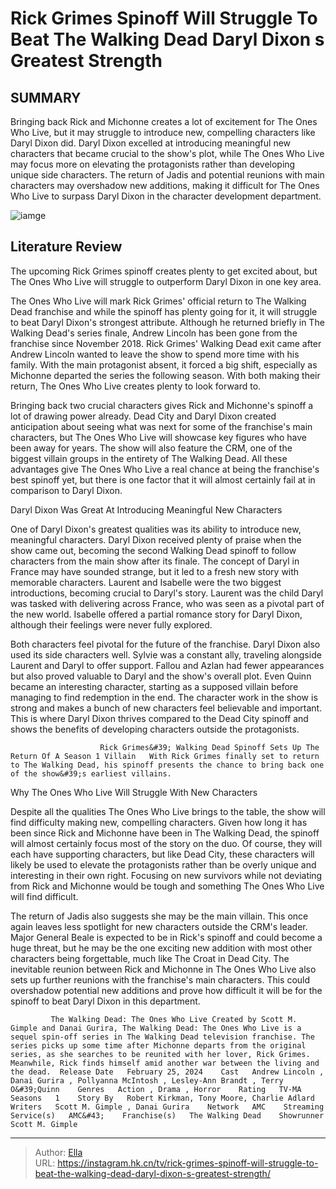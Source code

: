 # Rick Grimes  Spinoff Will Struggle To Beat The Walking Dead Daryl Dixon s Greatest Strength


## SUMMARY 



  Bringing back Rick and Michonne creates a lot of excitement for The Ones Who Live, but it may struggle to introduce new, compelling characters like Daryl Dixon did.   Daryl Dixon excelled at introducing meaningful new characters that became crucial to the show&#39;s plot, while The Ones Who Live may focus more on elevating the protagonists rather than developing unique side characters.   The return of Jadis and potential reunions with main characters may overshadow new additions, making it difficult for The Ones Who Live to surpass Daryl Dixon in the character development department.  

![iamge](https://static1.srcdn.com/wordpress/wp-content/uploads/2024/01/daryl-dixon-rick-grimes-the-walking-dead.jpg)

## Literature Review
The upcoming Rick Grimes spinoff creates plenty to get excited about, but The Ones Who Live will struggle to outperform Daryl Dixon in one key area.




The Ones Who Live will mark Rick Grimes&#39; official return to The Walking Dead franchise and while the spinoff has plenty going for it, it will struggle to beat Daryl Dixon&#39;s strongest attribute. Although he returned briefly in The Walking Dead&#39;s series finale, Andrew Lincoln has been gone from the franchise since November 2018. Rick Grimes&#39; Walking Dead exit came after Andrew Lincoln wanted to leave the show to spend more time with his family. With the main protagonist absent, it forced a big shift, especially as Michonne departed the series the following season. With both making their return, The Ones Who Live creates plenty to look forward to.




Bringing back two crucial characters gives Rick and Michonne&#39;s spinoff a lot of drawing power already. Dead City and Daryl Dixon created anticipation about seeing what was next for some of the franchise&#39;s main characters, but The Ones Who Live will showcase key figures who have been away for years. The show will also feature the CRM, one of the biggest villain groups in the entirety of The Walking Dead. All these advantages give The Ones Who Live a real chance at being the franchise&#39;s best spinoff yet, but there is one factor that it will almost certainly fail at in comparison to Daryl Dixon.


 Daryl Dixon Was Great At Introducing Meaningful New Characters 
          

One of Daryl Dixon&#39;s greatest qualities was its ability to introduce new, meaningful characters. Daryl Dixon received plenty of praise when the show came out, becoming the second Walking Dead spinoff to follow characters from the main show after its finale. The concept of Daryl in France may have sounded strange, but it led to a fresh new story with memorable characters. Laurent and Isabelle were the two biggest introductions, becoming crucial to Daryl&#39;s story. Laurent was the child Daryl was tasked with delivering across France, who was seen as a pivotal part of the new world. Isabelle offered a partial romance story for Daryl Dixon, although their feelings were never fully explored.




Both characters feel pivotal for the future of the franchise. Daryl Dixon also used its side characters well. Sylvie was a constant ally, traveling alongside Laurent and Daryl to offer support. Fallou and Azlan had fewer appearances but also proved valuable to Daryl and the show&#39;s overall plot. Even Quinn became an interesting character, starting as a supposed villain before managing to find redemption in the end. The character work in the show is strong and makes a bunch of new characters feel believable and important. This is where Daryl Dixon thrives compared to the Dead City spinoff and shows the benefits of developing characters outside the protagonists.

                        Rick Grimes&#39; Walking Dead Spinoff Sets Up The Return Of A Season 1 Villain   With Rick Grimes finally set to return to The Walking Dead, his spinoff presents the chance to bring back one of the show&#39;s earliest villains.    



 Why The Ones Who Live Will Struggle With New Characters 
          




Despite all the qualities The Ones Who Live brings to the table, the show will find difficulty making new, compelling characters. Given how long it has been since Rick and Michonne have been in The Walking Dead, the spinoff will almost certainly focus most of the story on the duo. Of course, they will each have supporting characters, but like Dead City, these characters will likely be used to elevate the protagonists rather than be overly unique and interesting in their own right. Focusing on new survivors while not deviating from Rick and Michonne would be tough and something The Ones Who Live will find difficult.

The return of Jadis also suggests she may be the main villain. This once again leaves less spotlight for new characters outside the CRM&#39;s leader. Major General Beale is expected to be in Rick&#39;s spinoff and could become a huge threat, but he may be the one exciting new addition with most other characters being forgettable, much like The Croat in Dead City. The inevitable reunion between Rick and Michonne in The Ones Who Live also sets up further reunions with the franchise&#39;s main characters. This could overshadow potential new additions and prove how difficult it will be for the spinoff to beat Daryl Dixon in this department.




             The Walking Dead: The Ones Who Live Created by Scott M. Gimple and Danai Gurira, The Walking Dead: The Ones Who Live is a sequel spin-off series in The Walking Dead television franchise. The series picks up some time after Michonne departs from the original series, as she searches to be reunited with her lover, Rick Grimes. Meanwhile, Rick finds himself amid another war between the living and the dead.  Release Date   February 25, 2024    Cast   Andrew Lincoln , Danai Gurira , Pollyanna McIntosh , Lesley-Ann Brandt , Terry O&#39;Quinn    Genres   Action , Drama , Horror    Rating   TV-MA    Seasons   1    Story By   Robert Kirkman, Tony Moore, Charlie Adlard    Writers   Scott M. Gimple , Danai Gurira    Network   AMC    Streaming Service(s)   AMC&#43;    Franchise(s)   The Walking Dead    Showrunner   Scott M. Gimple       

 



---

> Author: [Ella](https://instagram.hk.cn/)  
> URL: https://instagram.hk.cn/tv/rick-grimes-spinoff-will-struggle-to-beat-the-walking-dead-daryl-dixon-s-greatest-strength/  


